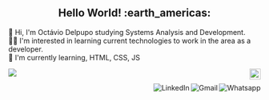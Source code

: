 <h2 align="center">Hello World! :earth_americas:</h2>

:wave: Hi, I'm Octávio Delpupo studying Systems Analysis and Development.<br>:man_technologist: I'm interested in learning current technologies to work in the area as a developer.<br>
:seedling: I'm currently learning, HTML, CSS, JS<br>

<a href="https://https://github.com/OctavioDelpupo">
    <img src="https://img.shields.io/github/followers/OctavioDelpupo?style=social" height="22" title="Follow me" align="right" alt="GitHub">
</a>

![](https://estruyf-github.azurewebsites.net/api/VisitorHit?user=estruyf&repo=github-visitors-badge&countColorcountColor&countColor=%237B1E7A)

<a href="https://api.whatsapp.com/send?phone=5527998193510">
    <img src="https://img.shields.io/badge/-Whatsapp-4CA143?style=flat&labelColor=4CA143&logo=whatsapp&logoColor=white" title="Text me" align="right" alt="Whatsapp">
</a>

<a href="mailto:octavio.delpupo@gmail.com">
    <img src="https://img.shields.io/badge/-Gmail-c14438?style=flat&logo=Gmail&logoColor=white" title="Send me an email" align="right" alt="Gmail">
</a>

<a href="https://www.linkedin.com/in/octavio-delpupo/">
    <img src="https://img.shields.io/badge/-LinkedIn-blue?style=flat&logo=Linkedin&logoColor=white" title="My Social Network" align="right" alt="LinkedIn">
</a>

